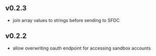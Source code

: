 ## v0.2.3
- join array values to strings before sending to SFDC

## v0.2.2
- allow overwriting oauth endpoint for accessing sandbox accounts

